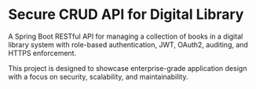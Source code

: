 # Secure CRUD API for Digital Library
A Spring Boot RESTful API for managing a collection of books in a digital library system with role-based authentication, JWT, OAuth2, auditing, and HTTPS enforcement. 

This project is designed to showcase enterprise-grade application design with a focus on security, scalability, and maintainability.
